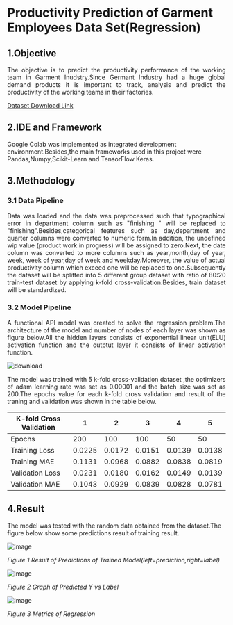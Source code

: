 # Productivity Prediction of Garment Employees Data Set(Regression)
## 1.Objective

<p align="justify"> 
The objective is to predict the productivity performance of the working team in Garment Inudstry.Since Germant Industry had a huge global demand products it is important to track, analysis and predict the productivity of the working teams in their factories.</p>

[Dataset Download Link](https://archive.ics.uci.edu/ml/datasets/Productivity+Prediction+of+Garment+Employees#)

## 2.IDE and Framework
Google Colab was implemented as integrated development environment.Besides,the main frameworks used in this project were Pandas,Numpy,Scikit-Learn and TensorFlow Keras.
 
## 3.Methodology 
### 3.1 Data Pipeline 
<p align="justify"> 
Data was loaded and the data was preprocessed such that typographical error in department column such as "finishing " will be replaced to "finishing".Besides,categorical features such as day,department and quarter columns were converted to numeric form.In addition, the undefined wip value (product work in progress) will be assigned to zero.Next, the date column was converted to more columns such as year,month,day of year, week, week of year,day of week and weekday.Moreover, the value of actual productivity column which exceed one will be replaced to one.Subsequently the dataset will be splitted into 5 different group dataset with ratio of 80:20 train-test dataset by applying k-fold cross-validation.Besides, train dataset will be standardized.</p>


### 3.2 Model Pipeline
 <p align="justify"> 
 A functional API model was created to solve the regression problem.The architecture of the model and number of nodes of each layer was shown as figure below.All the hidden layers consists of exponential linear unit(ELU) activation function and the outptut layer it consists of linear activation function.</p>

![download](https://user-images.githubusercontent.com/109932205/182021644-13f22f4a-8e49-4d92-9fd9-6216b31bbdbd.png)


 

 <p align="justify"> 
The model was trained with 5 k-fold cross-validation dataset ,the optimizers of adam learning rate was set as 0.00001 and the batch size was set as 200.The epochs value for each k-fold cross validation and result of the traning and validation was shown in the table below.</p>

| K-fold Cross Validation | 1      | 2      | 3      | 4      | 5      |
| ----------------------- | ------ | ------ | ------ | ------ | ------ |
| Epochs                  | 200    | 100    | 100    | 50     | 50     |
| Training Loss           | 0.0225 | 0.0172 | 0.0151 | 0.0139 | 0.0138 |
| Training MAE            | 0.1131 | 0.0968 | 0.0882 | 0.0838 | 0.0819 |
| Validation Loss         | 0.0231 | 0.0180 | 0.0162 | 0.0149 | 0.0139 |
| Validation MAE          | 0.1043 | 0.0929 | 0.0839 | 0.0828 | 0.0781 |



## 4.Result 
The model was tested with the random data obtained from the dataset.The figure below show some predictions result of training result. 

![image](https://user-images.githubusercontent.com/109932205/182021773-f12f034d-61ad-4c41-bc1e-6a3a104c537a.png)

*Figure 1 Result of Predictions of Trained Model(left=prediction,right=label)*

![image](https://user-images.githubusercontent.com/109932205/182021802-9930d247-761e-404c-aae7-e8caf15d5617.png)

*Figure 2 Graph of Predicted Y vs Label*

![image](https://user-images.githubusercontent.com/109932205/182021831-ed8e36e9-691c-4ea2-bc15-8884a903c115.png)

*Figure 3 Metrics of Regression*


